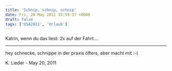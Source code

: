 ```yaml
---
title: 'Schnip, schnip, schnip'
date: Fri, 20 May 2011 15:59:37 +0000
draft: false
tags: ['USA2011', 'Urlaub']
---
```


Katrin, wenn du das liest: 2x auf der Fahrt....

---

hey schnecke, schnippe in der praxis öfters, aber macht mit :-(

K. Lieder - <time datetime="2011-05-20 19:22:30">May 20, 2011</time>